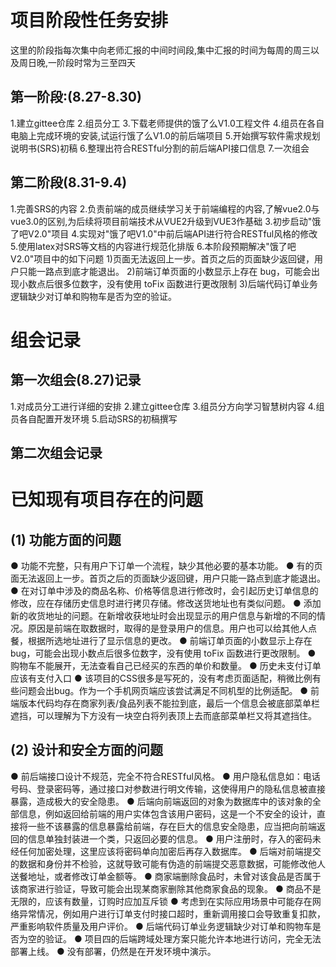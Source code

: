 # 项目阶段性任务安排
这里的阶段指每次集中向老师汇报的中间时间段,集中汇报的时间为每周的周三以及周日晚,一阶段时常为三至四天
## 第一阶段:(8.27-8.30)
1.建立gittee仓库
2.组员分工
3.下载老师提供的饿了么V1.0工程文件
4.组员在各自电脑上完成环境的安装,试运行饿了么V1.0的前后端项目
5.开始撰写软件需求规划说明书(SRS)初稿
6.整理出符合RESTful分割的前后端API接口信息
7.一次组会
## 第二阶段(8.31-9.4)
1.完善SRS的内容
2.负责前端的成员继续学习关于前端编程的内容,了解vue2.0与vue3.0的区别,为后续将项目前端技术从VUE2升级到VUE3作基础
3.初步启动"饿了吧V2.0"项目
4.实现对"饿了吧V1.0"中前后端API进行符合RESTful风格的修改
5.使用latex对SRS等文档的内容进行规范化排版
6.本阶段预期解决"饿了吧V2.0"项目中的如下问题
1)页面无法返回上一步。首页之后的页面缺少返回键，用户只能一路点到底才能退出。
2)前端订单页面的小数显示上存在 bug，可能会出现小数点后很多位数字，没有使用 toFix 函数进行更改限制
3)后端代码订单业务逻辑缺少对订单和购物⻋是否为空的验证。


# 组会记录
## 第一次组会(8.27)记录
1.对成员分工进行详细的安排
2.建立gittee仓库
3.组员分方向学习智慧树内容
4.组员各自配置开发环境
5.启动SRS的初稿撰写
## 第二次组会记录




# 已知现有项目存在的问题
## (1) 功能方面的问题
● 功能不完整，只有用户下订单一个流程，缺少其他必要的基本功能。
● 有的页面无法返回上一步。首页之后的页面缺少返回键，用户只能一路点到底才能退出。
● 在对订单中涉及的商品名称、价格等信息进行修改时，会引起历史订单信息的修改，应在存储历史信息时进行拷贝存储。修改送货地址也有类似问题。
● 添加新的收货地址的问题。在新增收获地址时会出现显示的用户信息与新增的不同的情况。原因是前端在取数据时，取得的是登录用户的信息。用户也可以给其他人点餐，根据所选地址进行了显示信息的更改。
● 前端订单页面的小数显示上存在 bug，可能会出现小数点后很多位数字，没有使用 toFix 函数进行更改限制。
● 购物车不能展开，无法查看自己已经买的东西的单价和数量。
● 历史未支付订单应该有支付入口
● 该项目的CSS很多是写死的，没有考虑页面适配，稍微比例有些问题会出bug。作为一个手机网页端应该尝试满足不同机型的比例适配。
● 前端版本代码均存在商家列表/⻝品列表不能拉到底，最后⼀个信息会被底部菜单栏遮挡，可以理解为下⽅没有⼀块空⽩将列表顶上去⽽底部菜单栏⼜将其遮挡住。
## (2) 设计和安全方面的问题
● 前后端接口设计不规范，完全不符合RESTful风格。
● 用户隐私信息如：电话号码、登录密码等，通过接口对参数进行明文传输，这使得用户的隐私信息被直接暴露，造成极大的安全隐患。
● 后端向前端返回的对象为数据库中的该对象的全部信息，例如返回给前端的⽤户实体包含该⽤户密码，这是⼀个不安全的设计，直接将⼀些不该暴露的信息暴露给前端，存在巨⼤的信息安全隐患，应当把向前端返回的信息单独封装进⼀个类，只返回必要的信息。
● ⽤户注册时，存⼊的密码未经任何加密处理，这⾥应该将密码单向加密后再存⼊数据库。
● 后端对前端提交的数据和身份并不检验，这就导致可能有伪造的前端提交恶意数据，可能修改他人送餐地址，或者修改订单金额等。
● 商家端删除⻝品时，未曾对该⻝品是否属于该商家进⾏验证，导致可能会出现某商家删除其他商家⻝品的现象。
● 商品不是无限的，应该有数量，订购时应加互斥锁
● 考虑到在实际应用场景中可能存在网络异常情况，例如用户进行订单支付时接口超时，重新调用接口会导致重复扣款，严重影响软件质量及用户评价。
● 后端代码订单业务逻辑缺少对订单和购物⻋是否为空的验证。
● 项⽬四的后端跨域处理⽅案只能允许本地进⾏访问，完全⽆法部署上线。
● 没有部署，仍然是在开发环境中演示。

